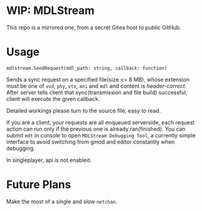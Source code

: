 # WIP: MDLStream

This repo is a mirrored one, from a secret Gitea host to public GitHub.

# Usage

`mdlstream.SendRequest(mdl_path: string, callback: function)`

Sends a sync request on a specified file(size <= 8 MB), whose extension must be one of `vvd`, `phy`, `vtx`, `ani` and `mdl` and content is *header-correct*.
After server tells client that sync(transmission and file build) successful, client will execute the given callback.

Detailed workings please turn to the source file, easy to read.

If you are a client, your requests are all enqueued serverside, each request action can run only if the previous one is already ran(finished). You can submit `mdt` in console to open `MDLStream Debugging Tool`, a currently simple interface to avoid switching from gmod and editor constantly when debugging.

In singleplayer, api is not enabled.

# Future Plans

Make the most of a single and slow `netchan`.